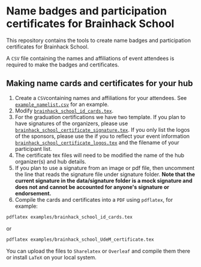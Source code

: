 # Name badges and participation certificates for Brainhack School

This repository contains the tools to create name badges and participation
certificates for Brainhack School.

A `CSV` file containing the names and affiliations of event attendees is
required to make the badges and certificates.

## Making name cards and certificates for your hub

1. Create a `CSV`containing names and affiliations for your attendees. See
[`example_namelist.csv`](data/namelist/example_namelist.csv) for an example.
2. Modify [`brainhack_school_id_cards.tex`](latex/brainhack_school_id_cards.tex).
3. For the graduation certifications we have two template. If you plan to have 
signatures of the organizers, please use [`brainhack_school_certificate_signature.tex`](
latex/latex/brainhack_school_certificate_signature.tex). 
If you only list the logos of the sponsors, please use the if you to reflect your event information [`brainhack_school_certificate_logos.tex`](
latex/latex/brainhack_school_certificate_logos.tex) and the filename of your participant list.
4. The certificate tex files will need to  be modified the name of the hub organizer(s) and hub details.
5. If you plan to use a signature from an image or pdf file, then uncomment the line that reads the signature file under signature folder. 
**Note that the current signature in the data/signature folder is a mock signature and does not and cannot be accounted for anyone's signature or endorsement.**
6. Compile the cards and certificates into a `PDF` using `pdflatex`, for example:

```bash
pdflatex examples/brainhack_school_id_cards.tex
```
or
```bash
pdflatex examples/brainhack_school_UdeM_certificate.tex
```

You can upload the files to `Sharelatex` or `Overleaf` and compile them there
or install `LaTeX` on your local system.
